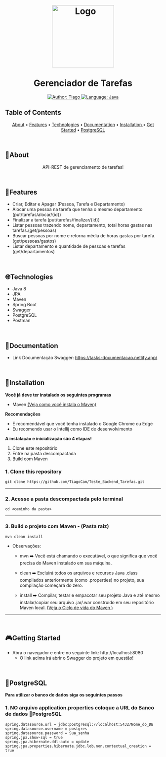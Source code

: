 <h1 align="center">
	<img src="https://i.imgur.com/USFFl6m.png"  alt="Logo"  width="200"><br><br>
    Gerenciador de Tarefas
</h1>

<div>
    <p align="center">
    <a href="https://www.linkedin.com/in/tiago-m-03443594/" target="_blank">
        <img src="https://img.shields.io/static/v1?label=Author&message=Tiago Moraes&color=00ba6d&style=for-the-badge&logo=LinkedIn" alt="Author: Tiago">
    </a>
    <a href="#">
		<img  src="https://img.shields.io/static/v1?label=Language&message=Java&color=red&style=for-the-badge&logo=Java"  alt="Language: Java">
	</a>
    </p>
</div>

## Table of Contents

<p align="center">
 <a href="#about">About</a> •
 <a href="#features">Features</a> •
 <a href="#technologies">Technologies</a> • 
 <a href="#documentation">Documentation</a> •
 <a href="#installation ">Installation </a> •
 <a href="#getting-started">Get Started</a> •
 <a href="#postgresql">PostgreSQL</a>
 
</p>

<br>

## 📌About

<div>
    <p align="center">
    API-REST de gerenciamento de tarefas!
    </p>
</div>

<br>

## 🚀Features

- Criar, Editar e Apagar (Pessoa, Tarefa e Departamento)
- Alocar uma pessoa na tarefa que tenha o mesmo departamento (put/tarefas/alocar/{id})
- Finalizar a tarefa (put/tarefas/finalizar/{id})
- Listar pessoas trazendo nome, departamento, total horas gastas nas tarefas.(get/pessoas)
- Buscar pessoas por nome e retorna média de horas gastas por tarefa. (get/pessoas/gastos)
- Listar departamento e quantidade de pessoas e tarefas (get/departamentos)

<br>

## 🌐Technologies

- Java 8
- JPA
- Maven
- Spring Boot
- Swagger
- PostgreSQL
- Postman

<br>

## 📃Documentation

- Link Documentação Swagger: https://tasks-documentacao.netlify.app/

<br>

## 📕Installation
**Você já deve ter instalado os seguintes programas**
- Maven <a href="https://maven.apache.org/install.html">(Veja como você instala o Maven)</a>

**Recomendações**
- É recomendável que você tenha instalado o Google Chrome ou Edge
- Eu recomendo usar o Intellij como IDE de desenvolvimento

**A instalação e inicialização são 4 etapas!**
1. Clone este repositório
2. Entre na pasta descompactada
3. Build com Maven

### 1. Clone this repository
```
git clone https://github.com/TiagoCam/Teste_Backend_Tarefas.git
```
---

### 2. Acesse a pasta descompactada pelo terminal
```
cd <caminho da pasta>
```
---

### 3. Build o projeto com Maven - (Pasta raiz)
```
mvn clean install
```
- Observações:
    - mvn ➡️ Você está chamando o executável, o que significa que você precisa do Maven instalado em sua máquina.

    - clean ➡️ Excluirá todos os arquivos e recursos Java .class compilados anteriormente (como .properties) no projeto, sua compilação começará do zero.

    - install ➡️ Compilar, testar e empacotar seu projeto Java e até mesmo instalar/copiar seu arquivo .jar/.war construído em seu repositório Maven local. <a href="https://maven.apache.org/guides/introduction/introduction-to-the-lifecycle.html"> (Veja o Ciclo de vida do Maven )</a>

---

<br>

## 🎮Getting Started
- Abra o navegador e entre no seguinte link: http://localhost:8080
    - O link acima irá abrir o Swagger do projeto em questão!

<br>

## 📁PostgreSQL
**Para utilizar o banco de dados siga os seguintes passos**

### 1. NO arquivo application.properties coloque a URL do Banco de dados 📁PostgreSQL
```
spring.datasource.url = jdbc:postgresql://localhost:5432/Nome_do_DB
spring.datasource.username = postgres
spring.datasource.password = Sua_senha
spring.jpa.show-sql = true
spring.jpa.hibernate.ddl-auto = update
spring.jpa.properties.hibernate.jdbc.lob.non.contextual_creation = true
```


